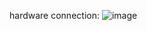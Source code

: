 hardware connection:
![image](https://user-images.githubusercontent.com/93194254/220151776-e02474d1-ce8e-4d4c-b87e-cfe1ece9bb91.png)
